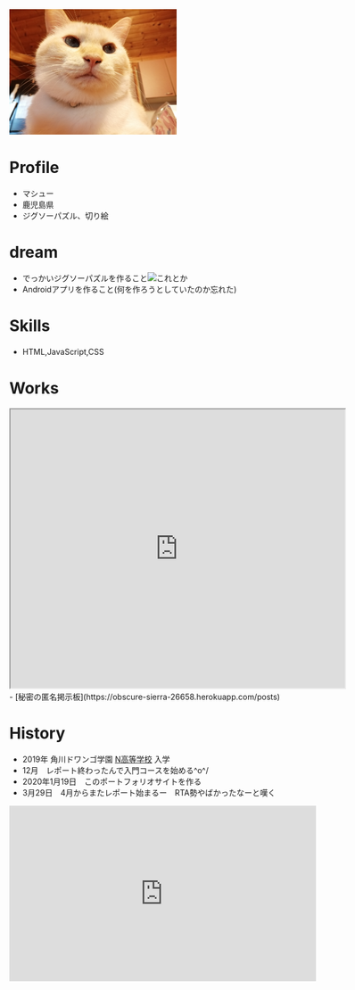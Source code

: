 <img src="IMG_20191010_172101.jpg" width="300">

# Profile
- マシュー
- 鹿児島県
- ジグソーパズル、切り絵
# dream
- でっかいジグソーパズルを作ること![これとか](https://www.amazon.co.jp/dp/B004O0TP3U/ref=cm_sw_r_tw_dp_U_x_.siGEb15MWVJQ)
- Androidアプリを作ること(何を作ろうとしていたのか忘れた)
# Skills
- HTML,JavaScript,CSS　
# Works
<iframe src="https://www.openprocessing.org/sketch/825174/embed/" width="600" height="500"></iframe>
- [秘密の匿名掲示板](https://obscure-sierra-26658.herokuapp.com/posts)

# History
- 2019年 角川ドワンゴ学園 [N高等学校](https://nnn.ed.jp/) 入学
- 12月　レポート終わったんで入門コースを始める\^o^/
- 2020年1月19日　このポートフォリオサイトを作る
- 3月29日　4月からまたレポート始まるー　RTA勢やばかったなーと嘆く


<iframe width="550" height="315" src="https://www.youtube.com/embed/-kgOFJG881I" frameborder="0" allow="accelerometer; autoplay; encrypted-media; gyroscope; picture-in-picture" allowfullscreen></iframe>


